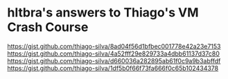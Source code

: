 # hltbra's answers to Thiago's VM Crash Course

https://gist.github.com/thiago-silva/8ad04f56d1bfbec001778e42a23e7153
https://gist.github.com/thiago-silva/4a52fff29e829733a4dbb61137d37c80
https://gist.github.com/thiago-silva/d660036a282895ab61f0c9a9b3abffdf
https://gist.github.com/thiago-silva/1df5b0f66f73fa666f0c65b102434378


